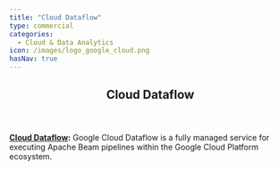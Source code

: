 ```yaml
---
title: "Cloud Dataflow"
type: commercial
categories:
  - Cloud & Data Analytics
icon: /images/logo_google_cloud.png
hasNav: true
---
```

<!--
Licensed under the Apache License, Version 2.0 (the "License");
you may not use this file except in compliance with the License.
You may obtain a copy of the License at

http://www.apache.org/licenses/LICENSE-2.0

Unless required by applicable law or agreed to in writing, software
distributed under the License is distributed on an "AS IS" BASIS,
WITHOUT WARRANTIES OR CONDITIONS OF ANY KIND, either express or implied.
See the License for the specific language governing permissions and
limitations under the License.
-->

<div>

<header class="case-study-header">
  <h2 itemprop="name headline">Cloud Dataflow</h2>
</header>

**[Cloud Dataflow](https://cloud.google.com/dataflow):** Google Cloud Dataflow is a fully managed service for executing Apache Beam pipelines within the Google Cloud Platform ecosystem.

</div>
